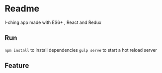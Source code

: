 # Readme

I-ching app made with ES6+ , React and Redux

## Run

`npm install` to install dependencies
`gulp serve` to start a hot reload server

## Feature
